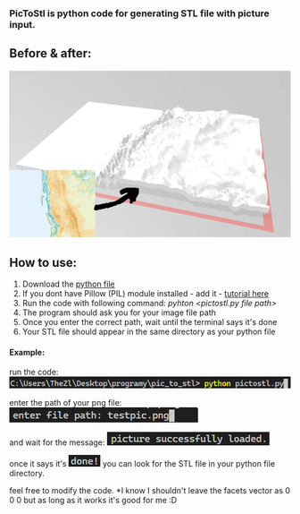 ### PicToStl is python code for generating STL file with picture input.
## Before & after:
<img src="example/ex5.png">

## How to use:
1) Download the [python file](pictostl.py)
2) If you dont have Pillow (PIL) module installed - add it - [tutorial here](https://pillow.readthedocs.io/en/stable/installation.html)
3) Run the code with following command:
  *pyhton <pictostl.py file path>*
4) The program should ask you for your image file path
5) Once you enter the correct path, wait until the terminal says it's done
6) Your STL file should appear in the same directory as your python file

#### Example:
run the code:
<img src="example/ex1.png">

enter the path of your png file:
<img src="example/ex2.png">

and wait for the message:
<img src="example/ex3.png">

once it says it's <img src="example/ex4.png"> you can look for the STL file in your python file directory.

feel free to modify the code.
*I know I shouldn't leave the facets vector as 0 0 0 but as long as it works it's good for me :D
